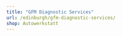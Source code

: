 ```yaml
---
title: "GFM Diagnostic Services"
url: /edinburgh/gfm-diagnostic-services/
shop: Autowerkstatt
---
```

